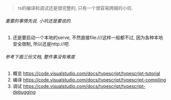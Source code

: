 > ts的编译和调试还是很完整的, 只有一个很容易跨越的小坑.

###### 重要的事情先说. 小坑还是要说的.

1. 还是要启动一个本地的serve, 不然直接file:///这样一般都不过, 因为各种本地安全限制, 所以还是http://吧.



###### 参考下面三份文档, 整件事没有难度

1. 概览  https://code.visualstudio.com/docs/typescript/typescript-tutorial
2. 编译  https://code.visualstudio.com/docs/typescript/typescript-compiling
3. 调试  https://code.visualstudio.com/docs/typescript/typescript-debugging

